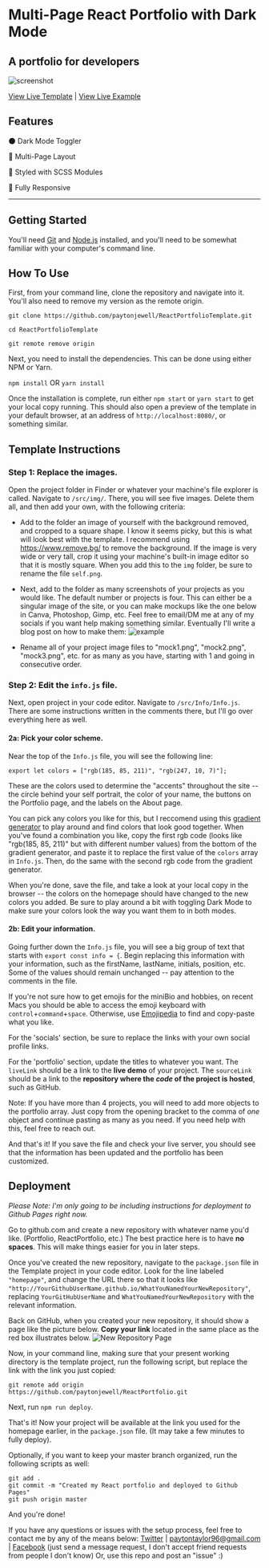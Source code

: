 # Multi-Page React Portfolio with Dark Mode

## A portfolio for developers

![screenshot](https://user-images.githubusercontent.com/18350557/93240975-6d343500-f74a-11ea-9d3f-2af27c20d9cf.png)

[View Live Template](https://paytonjewell.github.io/ReactPortfolioTemplate/#/) | [View Live Example](https://paytonjewell.github.io/#/)

## Features
🌑 Dark Mode Toggler

📖 Multi-Page Layout

🎨 Styled with SCSS Modules

📱 Fully Responsive

---
## Getting Started
You'll need [Git](https://git-scm.com/) and [Node.js](https://nodejs.org/en/download/) installed, and you'll need to be somewhat familiar with your computer's command line.

## How To Use
First, from your command line, clone the repository and navigate into it. You'll also need to remove my version as the remote origin.
```
git clone https://github.com/paytonjewell/ReactPortfolioTemplate.git

cd ReactPortfolioTemplate

git remote remove origin
```

Next, you need to install the dependencies. This can be done using either NPM or Yarn.

`npm install` OR `yarn install`

Once the installation is complete, run either `npm start` or `yarn start` to get your local copy running. This should also open a preview of the template in your default browser, at an address of `http://localhost:8080/`, or something similar. 

## Template Instructions

### Step 1: Replace the images.

Open the project folder in Finder or whatever your machine's file explorer is called. Navigate to `/src/img/`. There, you will see five images. Delete them all, and then add your own, with the following criteria: 

- Add to the folder an image of yourself with the background removed, and cropped to a square shape. I know it seems picky, but this is what will look best with the template. I recommend using https://www.remove.bg/ to remove the background. If the image is very wide or very tall, crop it using your machine's built-in image editor so that it is mostly square. When you add this to the `img` folder, be sure to rename the file `self.png`. 
- Next, add to the folder as many screenshots of your projects as you would like. The default number or projects is four. This can either be a singular image of the site, or you can make mockups like the one below in Canva, Photoshop, Gimp, etc. Feel free to email/DM me at any of my socials if you want help making something similar. Eventually I'll write a blog post on how to make them:
![example](https://paytonjewell.github.io/static/media/mock1.617c35af.png)

- Rename all of your project image files to "mock1.png", "mock2.png", "mock3.png", etc. for as many as you have, starting with 1 and going in consecutive order. 

### Step 2: Edit the `info.js` file. 
Next, open project in your code editor. Navigate to `/src/Info/Info.js`. There are some instructions written in the comments there, but I'll go over everything here as well. 

#### 2a: Pick your color scheme.
Near the top of the `Info.js` file, you will see the following line:
```
export let colors = ["rgb(185, 85, 211)", "rgb(247, 10, 7)"];
```
These are the colors used to determine the "accents" throughout the site -- the circle behind your self portrait, the color of your name, the buttons on the Portfolio page, and the labels on the About page. 

You can pick any colors you like for this, but I reccomend using this [gradient generator](https://paytonjewell.github.io/gradient-generator/) to play around and find colors that look good together. When you've found a combination you like, copy the first rgb code (looks like "rgb(185, 85, 211)" but with different number values) from the bottom of the gradient generator, and paste it to replace the first value of the `colors` array in `Info.js`. Then, do the same with the second rgb code from the gradient generator. 

When you're done, save the file, and take a look at your local copy in the browser -- the colors on the homepage should have changed to the new colors you added. Be sure to play around a bit with toggling Dark Mode to make sure your colors look the way you want them to in both modes. 

#### 2b: Edit your information.
Going further down the `Info.js` file, you will see a big group of text that starts with `export const info = {`. Begin replacing this information with your information, such as the firstName, lastName, initials, position, etc. Some of the values should remain unchanged -- pay attention to the comments in the file. 

If you're not sure how to get emojis for the miniBio and hobbies, on recent Macs you should be able to access the emoji keyboard with `control`+`command`+`space`. Otherwise, use [Emojipedia](https://emojipedia.org/) to find and copy-paste what you like. 

For the 'socials' section, be sure to replace the links with your own social profile links. 

For the 'portfolio' section, update the titles to whatever you want. The `liveLink` should be a link to the **live demo** of your project. The `sourceLink` should be a link to the **repository where the *code* of the project is hosted**, such as GitHub. 

Note: If you have more than 4 projects, you will need to add more objects to the portfolio array. Just copy from the opening bracket to the comma of *one* object and continue pasting as many as you need. If you need help with this, feel free to reach out. 

And that's it! If you save the file and check your live server, you should see that the information has been updated and the portfolio has been customized. 

## Deployment
*Please Note: I'm only going to be including instructions for deployment to Github Pages right now.* 

Go to github.com and create a new repository with whatever name you'd like. (Portfolio, ReactPortfolio, etc.) The best practice here is to have **no spaces**. This will make things easier for you in later steps.

Once you've created the new repository, navigate to the `package.json` file in the Template project in your code editor. Look for the line labeled `"homepage"`, and change the URL there so that it looks like `"http://YourGithubUserName.github.io/WhatYouNamedYourNewRepository"`, replacing `YourGitHubUserName` and `WhatYouNamedYourNewRepository` with the relevant information.

Back on GitHub, when you created your new repository, it should show a page like the picture below. **Copy your link** located in the same place as the red box illustrates below. 
![New Repository Page](https://user-images.githubusercontent.com/18350557/93248092-f8b2c380-f754-11ea-967b-41e710eb8534.png)

Now, in your command line, making sure that your present working directory is the template project, run the following script, but replace the link with the link you just copied: 

```
git remote add origin https://github.com/paytonjewell/ReactPortfolio.git
```

Next, run `npm run deploy`. 

That's it! Now your project will be available at the link you used for the homepage earlier, in the `package.json` file. (It may take a few minutes to fully deploy). 

Optionally, if you want to keep your master branch organized, run the following scripts as well: 
```
git add .
git commit -m "Created my React portfolio and deployed to Github Pages"
git push origin master
```

And you're done! 

If you have any questions or issues with the setup process, feel free to contact me by any of the means below: 
[Twitter](https://twitter.com/paytontjewell) | paytontaylor96@gmail.com | [Facebook](https://www.facebook.com/paytontjewell) (just send a message request, I don't accept friend requests from people I don't know)
Or, use this repo and post an "issue" :) 








